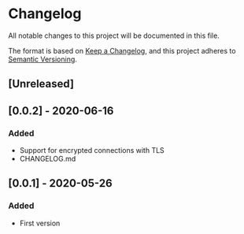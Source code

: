 # Changelog

All notable changes to this project will be documented in this file.

The format is based on [Keep a Changelog](https://keepachangelog.com/en/1.0.0/),
and this project adheres to [Semantic Versioning](https://semver.org/spec/v2.0.0.html).

## [Unreleased]

## [0.0.2] - 2020-06-16

### Added
- Support for encrypted connections with TLS
- CHANGELOG.md

## [0.0.1] - 2020-05-26

### Added
- First version

